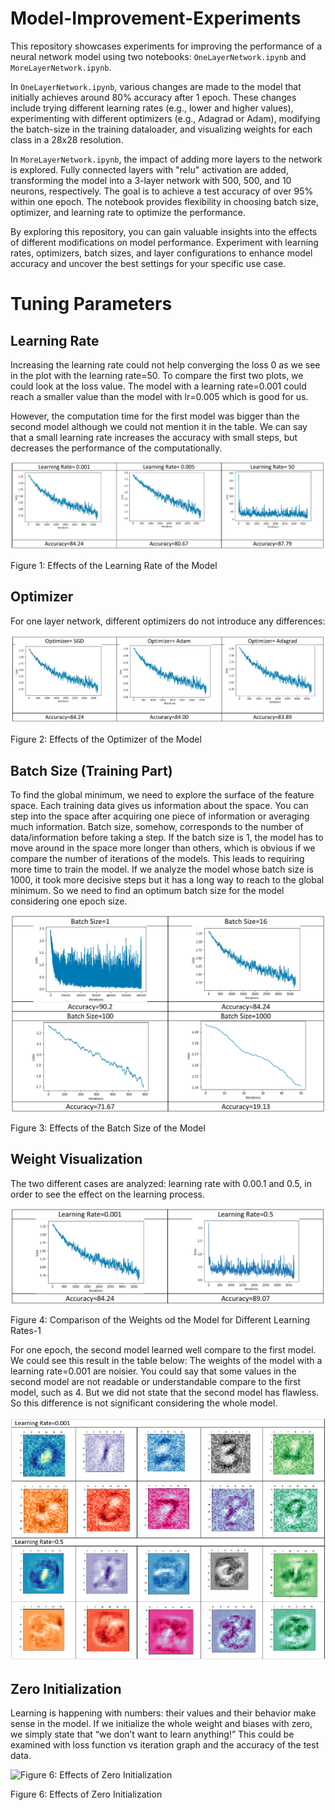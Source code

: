 # Model-Improvement-Experiments

This repository showcases experiments for improving the performance of a neural network model using two notebooks: `OneLayerNetwork.ipynb` and `MoreLayerNetwork.ipynb`.

In `OneLayerNetwork.ipynb`, various changes are made to the model that initially achieves around 80% accuracy after 1 epoch. These changes include trying different learning rates (e.g., lower and higher values), experimenting with different optimizers (e.g., Adagrad or Adam), modifying the batch-size in the training dataloader, and visualizing weights for each class in a 28x28 resolution.

In `MoreLayerNetwork.ipynb`, the impact of adding more layers to the network is explored. Fully connected layers with "relu" activation are added, transforming the model into a 3-layer network with 500, 500, and 10 neurons, respectively. The goal is to achieve a test accuracy of over 95% within one epoch. The notebook provides flexibility in choosing batch size, optimizer, and learning rate to optimize the performance.

By exploring this repository, you can gain valuable insights into the effects of different modifications on model performance. Experiment with learning rates, optimizers, batch sizes, and layer configurations to enhance model accuracy and uncover the best settings for your specific use case.

# Tuning Parameters

## Learning Rate

Increasing the learning rate could not help converging the loss 0 as we see in the plot with
the learning rate=50. To compare the first two plots, we could look at the loss value. The model with
a learning rate=0.001 could reach a smaller value than the model with lr=0.005 which is
good for us. 

However, the computation time for the first model was bigger than the second model
although we could not mention it in the table. We can say that a small learning rate increases the
accuracy with small steps, but decreases the performance of the computationally.

![Figure 1: Effects of the Learning Rate of the Model](imgs/figure1.png)

Figure 1: Effects of the Learning Rate of the Model

## Optimizer

For one layer network, different optimizers do not introduce any differences:

![Figure 2: Effects of the Optimizer of the Model](imgs/Figure2.png)

Figure 2: Effects of the Optimizer of the Model

## Batch Size (Training Part)

To find the global minimum, we need to explore the surface of the feature space. Each training
data gives us information about the space. You can step into the space after acquiring one
piece of information or averaging much information. Batch size, somehow, corresponds to the number of data/information before taking a step. If the batch size is 1, the model has to move
around in the space more longer than others, which is obvious if we compare the number of
iterations of the models. This leads to requiring more time to train the model. If we analyze the
model whose batch size is 1000, it took more decisive steps but it has a long way to reach to the global minimum. So we need to find an optimum batch size for the model considering one epoch
size.

![Figure 3: Effects of the Batch Size of the Model](imgs/Fgure3.png)

Figure 3: Effects of the Batch Size of the Model

## Weight Visualization

The two different cases are analyzed: learning rate with 0.00.1 and 0.5, in order to see the effect on the learning process.

![Figure 4: Comparison of the Weights od the Model for Different Learning Rates-1](imgs/Fgure4.png)

Figure 4: Comparison of the Weights od the Model for Different Learning Rates-1

For one epoch, the second model learned well compare to the first model. We could see this result
in the table below: The weights of the model with a learning rate=0.001 are noisier. You could say that some values in the second model are not readable or understandable compare to the first model, such as 4. But we did not state that the second model has flawless. So this difference is not significant considering the whole model.

![Figure5.png](imgs/Figure5.png)

## Zero Initialization

Learning is happening with numbers: their values and their behavior make sense in the model. If
we initialize the whole weight and biases with zero, we simply state that “we don’t want to learn
anything!” This could be examined with loss function vs iteration graph and the accuracy of the
test data.

![Figure 6: Effects of Zero Initialization](Model-Improvement-Experiments%205b347bf34f664019a519ec117275df61/Figure6.png)

Figure 6: Effects of Zero Initialization